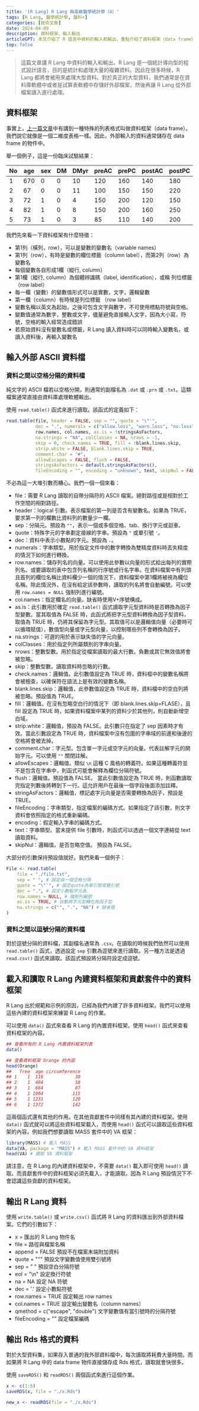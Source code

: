 ```yaml
---
title: '[R Lang] R Lang 與高級醫學統計學（4）'
tags: [R Lang, 醫學統計學, 醫科+]
categories: [技術文章]
date: 2024-04-09
description: 資料框架、輸入輸出
articleGPT: 本文介紹了 R 語言中資料的輸入和輸出，重點介紹了資料框架（data frame）的概念以及如何讀取和輸出不同格式的資料檔案，包括 ASCII 檔案、CSV 檔案以及 Rds 格式檔案。此外，還介紹了如何載入和讀取 R 語言內建資料框架和貢獻套件中的資料框架。
top: false
---
```


> 這篇文章講 R Lang 中資料的輸入和輸出。R Lang 是一個統計導向型的程式設計語言，目的是統計和處理大量的複雜資料。因此在很多時候，R Lang 都將會被用來處理大型資料。對於真正的大型資料，我們通常是在資料庫軟體中或者是試算表軟體中存儲好外部檔案，然後再讓 R Lang 從外部檔案讀入進行處理。

## 資料框架
事實上，<a href="https://blog.kynix.tw/2024/04/09/1712661300162/">上一篇文章</a>中有講到一種特殊的列表格式叫做資料框架（data frame）。我們說它就像是一個二維度表格一樣。因此，外部輸入的資料通常儲存在 data frame 的物件中。

舉一個例子，這是一份臨床試驗結果：

|No|age|sex|DM|DMyr|preAC|prePC|postAC|postPC|Med|SIDE|PREKS|
|--|--|--|--|--|--|--|--|--|--|--|--|
|1|670|0|0|10|120|160|140|180|0|0|56|
|2|67|0|0|11|100|150|150|220|0|1|62|
|3|72|1|0|4|150|200|120|150|2|0|60|
|4|82|1|0|8|150|200|160|250|0|1|47|
|5|73|1|0|3|85|110|140|200|0|0|44|

我們先來看一下資料框架有什麼特徵：

- 第1列（橫列，row），可以是變數的變數名（variable names）
- 第1列（row），有時是變數的欄位標籤（column label），而第2列（row）為變數名
- 每個變數各自形成1欄（縱行, column）
- 第1欄（縱行, column）為個體辨識碼（label, identification），或稱 列位標籤（row label）
- 每一欄（變數）的變數值形式可以是實數，文字，邏輯變數
- 第一欄（column）有時候是列位標籤 （row label）
- 變數名稱以英文為起始，之後可包含文字與數字，不可使用標點符號與空格。
- 變數值通常為數字，整數或文字，儘量避免直接輸入文字，因為大小寫，符號，空格的輸入經常造成錯誤
- 若原始資料沒有變數名或標籤，R Lang 讀入資料時可以同時輸入變數名，或讀入資料後，再輸入變數名

## 輸入外部 ASCII 資料檔

### 資料之間以空格分隔的資料檔

純文字的 ASCII 檔若以空格分開，則通常的副檔名為 `.dat` 或 `.prn` 或 `.txt`。這類檔案通常直接由資料庫處理軟體輸出。

使用 `read.table()` 函式來進行讀取。該函式的定義如下：

```r
read.table(file, header = FALSE, sep = "", quote = "\"'",
           dec = ".", numerals = c("allow.loss", "warn.loss", "no.loss"),
           row.names, col.names, as.is = !stringsAsFactors,
           na.strings = "NA", colClasses = NA, nrows = -1,
           skip = 0, check.names = TRUE, fill = !blank.lines.skip,
           strip.white = FALSE, blank.lines.skip = TRUE,
           comment.char = "#",
           allowEscapes = FALSE, flush = FALSE,
           stringsAsFactors = default.stringsAsFactors(),
           fileEncoding = "", encoding = "unknown", text, skipNul = FALSE)
```

不必為這一大堆引數而糟心。我們一個一個來看：
- file：需要 R Lang 讀取的自帶分隔符的 ASCII 檔案。絕對路徑或是相對於工作空間的相對路徑。
- header：logical 引數。表示檔案的第一列是否含有變數名。如果為 TRUE，要求第一列的欄數比資料列的數量少一欄。
- sep：分隔元。預設為 `""`，表示一個或多個空格、tab、換行字元或迴車。
- quote：特殊字元的字串劃定接線的字串。預設為 `"` 或單引號 `'`。
- dec：資料中表示小數點的字元。預設為 `.`。
- numerals：字串類型。用於指定文件中的數字轉換為雙精度資料時丟失精度的情況下如何進行轉換。
- row.names：儲存列名的向量。可以使用此參數以向量的形式給出每列的實際列名。或要讀取的表中包含列名稱的行序號或行名字串。在資料檔案中有列頭且首列的欄位名稱比資料欄少一個的情況下，資料檔案中第1欄將被視為欄位名稱。除此情況外，在沒有給定該參數時，讀取的列名將會自動編號。可以使用 `row.names = NULL` 強制列進行編號。
- col.names：指定欄名的向量。缺省時使用V+序號構成。
- as.is：此引數用於確定 `read.table()` 函式讀取字元型資料時是否轉換為因子型變數。當其取值為 FALSE 時，此函式將把字元型資料轉換為因子型資料，取值為 TRUE 時，仍將其保留為字元型。其取值可以是邏輯值向量（必要時可以循環賦值），數值型向量或字元型向量，以控制哪些列不會轉換為因子。
- na.strings：可選的用於表示缺失值的字元向量。
- colClasses：用於指定列所屬類別的字串向量。
- nrows：整數型數。用於指定從檔案讀取的最大行數。負數或其它無效值將會被忽略。
- skip：整數型數。讀取資料時忽略的行數。
- check.names：邏輯值。此引數值設定為 TRUE 時，資料框中的變數名稱將會被檢查，以確保符在語法上是有效的變數名稱。
- blank.lines.skip：邏輯值，此參數值設定為 TRUE 時，資料檔中的空白列將被忽略。預設值為 TRUE。
- fill：邏輯值。在沒有忽略空白行的情況下（即 blank.lines.skip=FLASE），且 fill 設定為 TRUE 時，如果資料檔案中某列的資料少於其他列，則自動新增空白域。
- strip.white：邏輯值，預設為 FALSE。此引數只在指定了 sep 因素時才有效。當此引數設定為 TRUE 時，資料檔案中沒有包圍的字串域的前邊和後邊的空格將會被去掉。
- comment.char：字元型。包含單一字元或空字元的向量。代表註解字元的開始字元。可以使用 `""` 關閉註解。
- allowEscapes：邏輯值。類似 `\n` 這種 C 風格的轉義符。如果這種轉義符並不是包含在字串中，則函式可能會解釋為欄位分隔符號。
- flush：邏輯值。預設值為 FALSE。 當此引數值設定為 TRUE 時，則函數讀取完指定列數後將轉到下一行。這允許用戶在最後一個字段後面添加註釋。
- stringAsFactors：邏輯值，標記處字元向量是否需要轉換為因子，預設是 TRUE。
- fileEncoding：字串類型，指定檔案的編碼方式。如果指定了該引數，則文字資料會依照指定的格式重新編碼。
- encoding：假定輸入字串的編碼方式。
- text：字串類型。當未提供 file 引數時，則函式可以透過一個文字連結從 text 讀取資料。
- skipNul：邏輯值。是否忽略空值。 預設為 FALSE。

大部分的引數保持預設值就好。我們來看一個例子：

```r
File <- read.table(
    file = "./file.txt",
    sep = " ", # 設定由一個空格分隔
    quote = "\"'", # 設定quote為單引號或雙引號
    dec = ".", # 設定小數點字元為.
    row.names = NULL, # 強制列編號
    as.is = TRUE, # 自動將字元型轉化為因子型
    na.strings = c("", ".", "NA") # 缺省值
)
```

### 資料之間以逗號分隔的資料檔

對於逗號分隔的資料檔，其副檔名通常為 `.csv`。在讀取的時候我們依然可以使用 `read.table()` 函式，透過設定 `sep` 引數為逗號來進行讀取。另一種方法是透過 `read.csv()` 函式來讀取。該函式預設將分隔符設定成逗號。

## 載入和讀取 R Lang 內建資料框架和貢獻套件中的資料框架

R Lang 出於規範和示例的原因，已經為我們內建了許多資料框架。我們可以使用這些內建的資料框架來練習 R Lang 的作業。

可以使用 `data()` 函式來查看 R Lang 的內置資料框架。使用 `head()` 函式來查看資料框架的內容。

```r
## 查看所有的 R Lang 內置資料框架列表
data()

## 查看資料框架 Orange 的內容
head(Orange)
##   Tree  age circumference
## 1    1  118            30
## 2    1  484            58
## 3    1  664            87
## 4    1 1004           115
## 5    1 1231           120
## 6    1 1372           142
```

這兩個函式還有其他的作用。在其他貢獻套件中同樣有其內建的資料框架。使用 `data()` 函式就可以將這些資料框架載入，而使用 `head()` 函式可以讀取這些資料框架的內容。例如我們想要讀取 MASS 套件中的 VA 框架：

```r
library(MASS) # 載入 MASS
data(VA, package = "MASS") # 載入 MASS 套件中的 VA 資料框架
head(VA) # 讀取 VA 資料框架
```

請注意，在 R Lang 的內建資料框架中，不需要 `data()` 載入即可使用 `head()` 讀取。而貢獻套件中的資料框架必須先載入，才能讀取。因為 R Lang 預設情況下不會認識這些貢獻的資料框架。

## 輸出 R Lang 資料

使用 `write.table()` 或 `write.csv()` 函式將 R Lang 的資料匯出到外部資料檔案。它們的引數如下：

- x = 匯出的 R Lang 物件名
- file = 路徑與檔案名稱
- append = FALSE 預設不在檔案末端附加資料
- quote = "\"" 預設文字變數值使用雙引號將
- sep = " " 預設空白分隔符號
- eol = "\n" 設定換行符號
- na = NA 設定 NA 符號
- dec = '.' 設定小數點符號
- row.names = TRUE 設定輸出 row names
- col.names = TRUE 設定輸出變數名（column names）
- qmethod = c("escape", "double") 文字變數值有當引號時的分隔符號
- fileEncoding = "" 設定檔案編碼

## 輸出 Rds 格式的資料

對於大型資料集，如果存入普通的我外部資料檔中，每次讀取將耗費大量時間。而如果將 R Lang 中的 data frame 物件直接儲存成 Rds 格式，讀取就會快很多。

使用 `saveRDS()` 和 `readRDS()` 兩個函式來進行這個作業。

```r
x <- c(1:5)
saveRDS(x, file = "./x.Rds")

new_x <- readRDS(file = "./x.Rds")
```